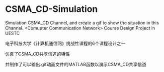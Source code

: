 # CSMA_CD-Simulation
Simulation CSMA_CD Channel, and create a gif to show the situation in this Channel. &lt;Comupter Communication Network> Course Design Project in UESTC

电子科技大学《计算机通信网》挑战性课程的6个课程设计之一

仿真了CSMA_CD共享信道的特性

并制作了可以输出.gif动画文件的MATLAB函数以演示CSMA_CD共享信道
